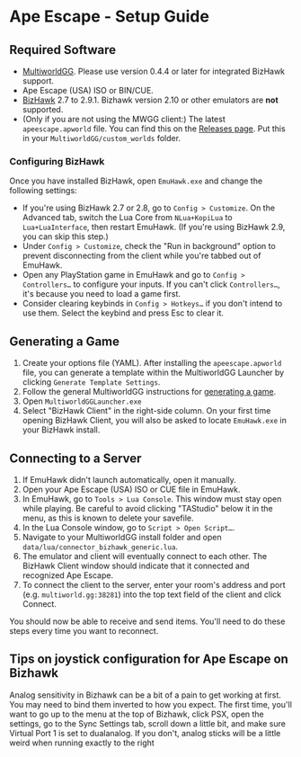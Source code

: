 # Ape Escape - Setup Guide

## Required Software
- [MultiworldGG](https://github.com/MultiworldGG/MultiworldGG/releases). Please use version 0.4.4 or later for integrated
BizHawk support.
- Ape Escape (USA) ISO or BIN/CUE.
- [BizHawk](https://tasvideos.org/BizHawk/ReleaseHistory) 2.7 to 2.9.1. Bizhawk version 2.10 or other emulators are **not** supported.
- (Only if you are not using the MWGG client:) The latest `apeescape.apworld` file. You can find this on the [Releases page](https://github.com/Thedragon005/Archipelago-Ape-Escape/releases/latest). Put this in your `MultiworldGG/custom_worlds` folder.

### Configuring BizHawk

Once you have installed BizHawk, open `EmuHawk.exe` and change the following settings:

- If you're using BizHawk 2.7 or 2.8, go to `Config > Customize`. On the Advanced tab, switch the Lua Core from
`NLua+KopiLua` to `Lua+LuaInterface`, then restart EmuHawk. (If you're using BizHawk 2.9, you can skip this step.)
- Under `Config > Customize`, check the "Run in background" option to prevent disconnecting from the client while you're
tabbed out of EmuHawk.
- Open any PlayStation game in EmuHawk and go to `Config > Controllers…` to configure your inputs. If you can't click
`Controllers…`, it's because you need to load a game first.
- Consider clearing keybinds in `Config > Hotkeys…` if you don't intend to use them. Select the keybind and press Esc to
clear it.

## Generating a Game

1. Create your options file (YAML). After installing the `apeescape.apworld` file, you can generate a template within the MultiworldGG Launcher by clicking `Generate Template Settings`.
2. Follow the general MultiworldGG instructions for [generating a game](https://multiworld.gg/tutorial/Archipelago/setup/en#generating-a-game).
3. Open `MultiworldGGLauncher.exe`
4. Select "BizHawk Client" in the right-side column. On your first time opening BizHawk Client, you will also be asked to
locate `EmuHawk.exe` in your BizHawk install.

## Connecting to a Server

1. If EmuHawk didn't launch automatically, open it manually.
2. Open your Ape Escape (USA) ISO or CUE file in EmuHawk.
3. In EmuHawk, go to `Tools > Lua Console`. This window must stay open while playing. Be careful to avoid clicking "TAStudio" below it in the menu, as this is known to delete your savefile.
4. In the Lua Console window, go to `Script > Open Script…`.
5. Navigate to your MultiworldGG install folder and open `data/lua/connector_bizhawk_generic.lua`.
6. The emulator and client will eventually connect to each other. The BizHawk Client window should indicate that it
connected and recognized Ape Escape.
7. To connect the client to the server, enter your room's address and port (e.g. `multiworld.gg:38281`) into the
top text field of the client and click Connect.

You should now be able to receive and send items. You'll need to do these steps every time you want to reconnect.

## Tips on joystick configuration for Ape Escape on Bizhawk

Analog sensitivity in Bizhawk can be a bit of a pain to get working at first.
You may need to bind them inverted to how you expect.
The first time, you'll want to go up to the menu at the top of Bizhawk, click PSX, open the settings,
go to the Sync Settings tab, scroll down a little bit, and make sure Virtual Port 1 is set to dualanalog.
If you don't, analog sticks will be a little weird when running exactly to the right
